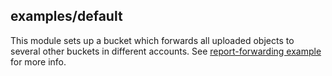 ## examples/default

This module sets up a bucket which forwards all uploaded objects to several other buckets in different accounts.
See [report-forwarding example](https://github.com/telia-oss/terraform-aws-cost-and-usage-reports/tree/master/examples/report-forwarding) for more info.
